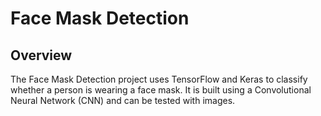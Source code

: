 # Face Mask Detection

## Overview

The Face Mask Detection project uses TensorFlow and Keras to classify whether a person is wearing a face mask. It is built using a Convolutional Neural Network (CNN) and can be tested with images.
